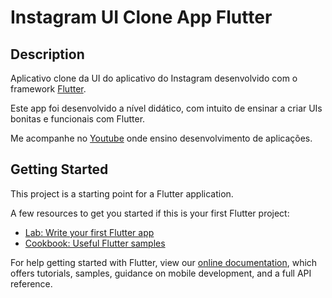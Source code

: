 # Instagram UI Clone App Flutter


## Description

Aplicativo clone da UI do aplicativo do Instagram desenvolvido com o framework [Flutter](https://flutter.dev/?gclid=Cj0KCQjwh_eFBhDZARIsALHjIKdqATCld5p0iiYi6y3rP_zgZtbNDmimnJi9tqpnBiDhpSERx9ECp1IaApyYEALw_wcB&gclsrc=aw.ds).

Este app foi desenvolvido a nível didático, com intuito de ensinar a criar UIs bonitas e funcionais com Flutter.

Me acompanhe no [Youtube](https://www.youtube.com/channel/UCVValMWX9CjPx8o6Vi-vp5w) onde ensino desenvolvimento de aplicações.

## Getting Started

This project is a starting point for a Flutter application.

A few resources to get you started if this is your first Flutter project:

- [Lab: Write your first Flutter app](https://flutter.dev/docs/get-started/codelab)
- [Cookbook: Useful Flutter samples](https://flutter.dev/docs/cookbook)

For help getting started with Flutter, view our
[online documentation](https://flutter.dev/docs), which offers tutorials,
samples, guidance on mobile development, and a full API reference.
